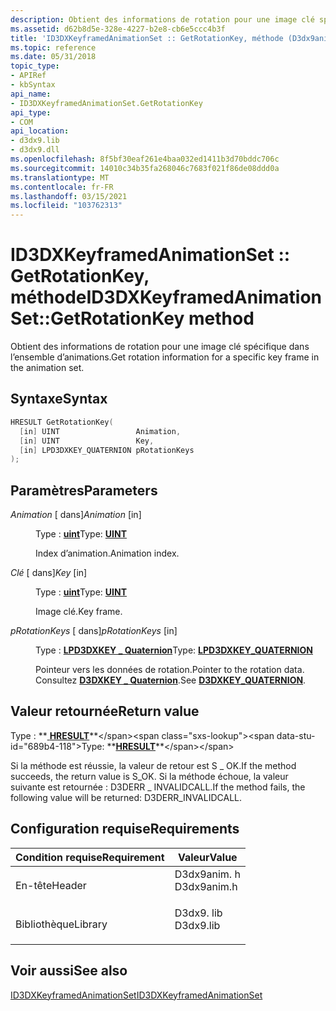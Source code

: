 ```yaml
---
description: Obtient des informations de rotation pour une image clé spécifique dans l’ensemble d’animations.
ms.assetid: d62b8d5e-328e-4227-b2e8-cb6e5ccc4b3f
title: 'ID3DXKeyframedAnimationSet :: GetRotationKey, méthode (D3dx9anim. h)'
ms.topic: reference
ms.date: 05/31/2018
topic_type:
- APIRef
- kbSyntax
api_name:
- ID3DXKeyframedAnimationSet.GetRotationKey
api_type:
- COM
api_location:
- d3dx9.lib
- d3dx9.dll
ms.openlocfilehash: 8f5bf30eaf261e4baa032ed1411b3d70bddc706c
ms.sourcegitcommit: 14010c34b35fa268046c7683f021f86de08ddd0a
ms.translationtype: MT
ms.contentlocale: fr-FR
ms.lasthandoff: 03/15/2021
ms.locfileid: "103762313"
---
```

# <a name="id3dxkeyframedanimationsetgetrotationkey-method"></a><span data-ttu-id="689b4-103">ID3DXKeyframedAnimationSet :: GetRotationKey, méthode</span><span class="sxs-lookup"><span data-stu-id="689b4-103">ID3DXKeyframedAnimationSet::GetRotationKey method</span></span>

<span data-ttu-id="689b4-104">Obtient des informations de rotation pour une image clé spécifique dans l’ensemble d’animations.</span><span class="sxs-lookup"><span data-stu-id="689b4-104">Get rotation information for a specific key frame in the animation set.</span></span>

## <a name="syntax"></a><span data-ttu-id="689b4-105">Syntaxe</span><span class="sxs-lookup"><span data-stu-id="689b4-105">Syntax</span></span>


```C++
HRESULT GetRotationKey(
  [in] UINT                 Animation,
  [in] UINT                 Key,
  [in] LPD3DXKEY_QUATERNION pRotationKeys
);
```



## <a name="parameters"></a><span data-ttu-id="689b4-106">Paramètres</span><span class="sxs-lookup"><span data-stu-id="689b4-106">Parameters</span></span>

<dl> <dt>

<span data-ttu-id="689b4-107">*Animation* \[ dans\]</span><span class="sxs-lookup"><span data-stu-id="689b4-107">*Animation* \[in\]</span></span>
</dt> <dd>

<span data-ttu-id="689b4-108">Type : **[ **uint**](../winprog/windows-data-types.md)**</span><span class="sxs-lookup"><span data-stu-id="689b4-108">Type: **[**UINT**](../winprog/windows-data-types.md)**</span></span>

<span data-ttu-id="689b4-109">Index d’animation.</span><span class="sxs-lookup"><span data-stu-id="689b4-109">Animation index.</span></span>

</dd> <dt>

<span data-ttu-id="689b4-110">*Clé* \[ dans\]</span><span class="sxs-lookup"><span data-stu-id="689b4-110">*Key* \[in\]</span></span>
</dt> <dd>

<span data-ttu-id="689b4-111">Type : **[ **uint**](../winprog/windows-data-types.md)**</span><span class="sxs-lookup"><span data-stu-id="689b4-111">Type: **[**UINT**](../winprog/windows-data-types.md)**</span></span>

<span data-ttu-id="689b4-112">Image clé.</span><span class="sxs-lookup"><span data-stu-id="689b4-112">Key frame.</span></span>

</dd> <dt>

<span data-ttu-id="689b4-113">*pRotationKeys* \[ dans\]</span><span class="sxs-lookup"><span data-stu-id="689b4-113">*pRotationKeys* \[in\]</span></span>
</dt> <dd>

<span data-ttu-id="689b4-114">Type : **[ **LPD3DXKEY \_ Quaternion**](d3dxkey-quaternion.md)**</span><span class="sxs-lookup"><span data-stu-id="689b4-114">Type: **[**LPD3DXKEY\_QUATERNION**](d3dxkey-quaternion.md)**</span></span>

<span data-ttu-id="689b4-115">Pointeur vers les données de rotation.</span><span class="sxs-lookup"><span data-stu-id="689b4-115">Pointer to the rotation data.</span></span> <span data-ttu-id="689b4-116">Consultez [**D3DXKEY \_ Quaternion**](d3dxkey-quaternion.md).</span><span class="sxs-lookup"><span data-stu-id="689b4-116">See [**D3DXKEY\_QUATERNION**](d3dxkey-quaternion.md).</span></span>

</dd> </dl>

## <a name="return-value"></a><span data-ttu-id="689b4-117">Valeur retournée</span><span class="sxs-lookup"><span data-stu-id="689b4-117">Return value</span></span>

<span data-ttu-id="689b4-118">Type : **[ **HRESULT**](https://msdn.microsoft.com/library/Bb401631(v=MSDN.10).aspx)**</span><span class="sxs-lookup"><span data-stu-id="689b4-118">Type: **[**HRESULT**](https://msdn.microsoft.com/library/Bb401631(v=MSDN.10).aspx)**</span></span>

<span data-ttu-id="689b4-119">Si la méthode est réussie, la valeur de retour est S \_ OK.</span><span class="sxs-lookup"><span data-stu-id="689b4-119">If the method succeeds, the return value is S\_OK.</span></span> <span data-ttu-id="689b4-120">Si la méthode échoue, la valeur suivante est retournée : D3DERR \_ INVALIDCALL.</span><span class="sxs-lookup"><span data-stu-id="689b4-120">If the method fails, the following value will be returned: D3DERR\_INVALIDCALL.</span></span>

## <a name="requirements"></a><span data-ttu-id="689b4-121">Configuration requise</span><span class="sxs-lookup"><span data-stu-id="689b4-121">Requirements</span></span>



| <span data-ttu-id="689b4-122">Condition requise</span><span class="sxs-lookup"><span data-stu-id="689b4-122">Requirement</span></span> | <span data-ttu-id="689b4-123">Valeur</span><span class="sxs-lookup"><span data-stu-id="689b4-123">Value</span></span> |
|--------------------|----------------------------------------------------------------------------------------|
| <span data-ttu-id="689b4-124">En-tête</span><span class="sxs-lookup"><span data-stu-id="689b4-124">Header</span></span><br/>  | <dl> <span data-ttu-id="689b4-125"><dt>D3dx9anim. h</dt></span><span class="sxs-lookup"><span data-stu-id="689b4-125"><dt>D3dx9anim.h</dt></span></span> </dl> |
| <span data-ttu-id="689b4-126">Bibliothèque</span><span class="sxs-lookup"><span data-stu-id="689b4-126">Library</span></span><br/> | <dl> <span data-ttu-id="689b4-127"><dt>D3dx9. lib</dt></span><span class="sxs-lookup"><span data-stu-id="689b4-127"><dt>D3dx9.lib</dt></span></span> </dl>   |



## <a name="see-also"></a><span data-ttu-id="689b4-128">Voir aussi</span><span class="sxs-lookup"><span data-stu-id="689b4-128">See also</span></span>

<dl> <dt>

[<span data-ttu-id="689b4-129">ID3DXKeyframedAnimationSet</span><span class="sxs-lookup"><span data-stu-id="689b4-129">ID3DXKeyframedAnimationSet</span></span>](id3dxkeyframedanimationset.md)
</dt> </dl>

 

 
